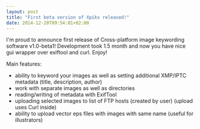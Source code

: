 ```yaml
---
layout: post
title: "First beta version of Xpiks released!"
date: 2014-12-28T09:54:01+02:00
---
```


<p>I'm proud to announce first release of Cross-platform image keywording software v1.0-beta1! Development took 1.5 month and now you have nice gui wrapper over exiftool and curl. Enjoy!</p>

<p>Main features:</p>
<ul>
<li>ability to keyword your images as well as setting additional XMP/IPTC metadata (title, description, author)</li>
<li>work with separate images as well as directories</li>
<li>reading/writing of metadata with ExifTool</li>
<li>uploading selected images to list of FTP hosts (created by user) (upload uses Curl inside)</li>
<li>ability to upload vector eps files with images with same name (useful for illustrators)</li>
</ul>
